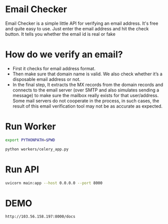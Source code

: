 # Email Checker
Email Checker is a simple little API for verifying an email address. It's free and quite easy to use. Just enter the email address and hit the check button. It tells you whether the email id is real or fake

# How do we verify an email?

- First it checks for email address format.
- Then make sure that domain name is valid. We also check whether it’s a disposable email address or not.
- In the final step, It extracts the MX records from the domain records and connects to the email server (over SMTP and also simulates sending a message) to make sure the mailbox really exists for that user/address. Some mail servers do not cooperate in the process, in such cases, the result of this email verification tool may not be as accurate as expected.


# Run Worker

```sh
export PYTHONPATH=$PWD

python workers/celery_app.py 
```

# Run API
```sh
uvicorn main:app --host 0.0.0.0 --port 8000
```

# DEMO
```sh
http://103.56.158.197:8000/docs
```